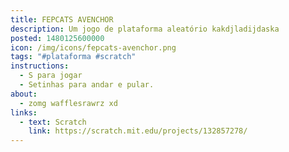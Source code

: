 ```yaml
---
title: FEPCATS AVENCHOR
description: Um jogo de plataforma aleatório kakdjladijdaska
posted: 1480125600000
icon: /img/icons/fepcats-avenchor.png
tags: "#plataforma #scratch"
instructions:
  - S para jogar
  - Setinhas para andar e pular.
about:
  - zomg wafflesrawrz xd
links:
  - text: Scratch
    link: https://scratch.mit.edu/projects/132857278/
---
```

<scratch url="https://scratch.mit.edu/projects/132857278/"></scratch>